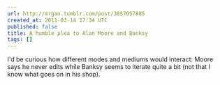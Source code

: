 ```yaml
---
url: http://mrgan.tumblr.com/post/3857057885
created_at: 2011-03-14 17:34 UTC
published: false
title: A humble plea to Alan Moore and Banksy
tags: []
---
```


I'd be curious how different modes and mediums would interact: Moore says he never edits while Banksy seems to iterate quite a bit (not that I know what goes on in his shop).
